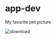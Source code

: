 # app-dev
My favorite pet picture

![download](https://github.com/user-attachments/assets/5ab90758-6be1-43de-85d4-0bda1e36b34b)
